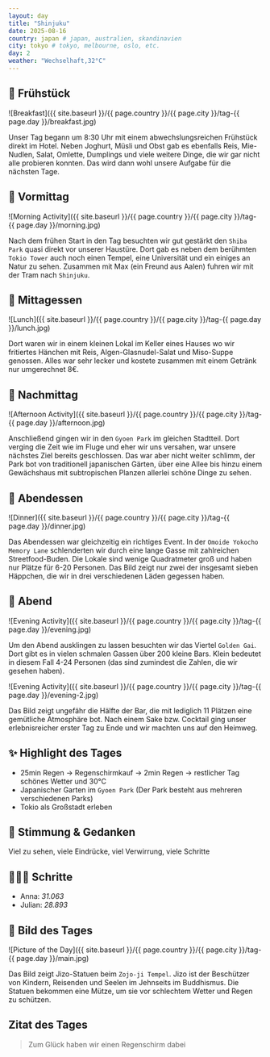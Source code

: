 ```yaml
---
layout: day
title: "Shinjuku"
date: 2025-08-16
country: japan # japan, australien, skandinavien
city: tokyo # tokyo, melbourne, oslo, etc.
day: 2
weather: "Wechselhaft,32°C"
---
```


## 🥐 Frühstück

![Breakfast]({{ site.baseurl }}/{{ page.country }}/{{ page.city }}/tag-{{ page.day }}/breakfast.jpg)

Unser Tag begann um 8:30 Uhr mit einem abwechslungsreichen Frühstück direkt im Hotel.
Neben Joghurt, Müsli und Obst gab es ebenfalls Reis, Mie-Nudlen, Salat, Omlette, Dumplings und viele weitere Dinge, die wir gar nicht alle probieren konnten.
Das wird dann wohl unsere Aufgabe für die nächsten Tage.

## 🌅 Vormittag

![Morning Activity]({{ site.baseurl }}/{{ page.country }}/{{ page.city }}/tag-{{ page.day }}/morning.jpg)

Nach dem frühen Start in den Tag besuchten wir gut gestärkt den `Shiba Park` quasi direkt vor unserer Haustüre.
Dort gab es neben dem berühmten `Tokio Tower` auch noch einen Tempel, eine Universität und ein einiges an Natur zu sehen.
Zusammen mit Max (ein Freund aus Aalen) fuhren wir mit der Tram nach `Shinjuku`.

## 🍣 Mittagessen

![Lunch]({{ site.baseurl }}/{{ page.country }}/{{ page.city }}/tag-{{ page.day }}/lunch.jpg)

Dort waren wir in einem kleinen Lokal im Keller eines Hauses wo wir fritiertes Hänchen mit Reis, Algen-Glasnudel-Salat und Miso-Suppe genossen.
Alles war sehr lecker und kostete zusammen mit einem Getränk nur umgerechnet 8€. 

## 🌆 Nachmittag

![Afternoon Activity]({{ site.baseurl }}/{{ page.country }}/{{ page.city }}/tag-{{ page.day }}/afternoon.jpg)

Anschließend gingen wir in den `Gyoen Park` im gleichen Stadtteil.
Dort verging die Zeit wie im Fluge und eher wir uns versahen, war unsere nächstes Ziel bereits geschlossen.
Das war aber nicht weiter schlimm, der Park bot von traditionell japanischen Gärten, über eine Allee bis hinzu einem Gewächshaus mit subtropischen Planzen allerlei schöne Dinge zu sehen.

## 🍜 Abendessen

![Dinner]({{ site.baseurl }}/{{ page.country }}/{{ page.city }}/tag-{{ page.day }}/dinner.jpg)

Das Abendessen war gleichzeitig ein richtiges Event.
In der `Omoide Yokocho Memory Lane` schlenderten wir durch eine lange Gasse mit zahlreichen Streetfood-Buden.
Die Lokale sind wenige Quadratmeter groß und haben nur Plätze für 6-20 Personen.
Das Bild zeigt nur zwei der insgesamt sieben Häppchen, die wir in drei verschiedenen Läden gegessen haben.

## 🌙 Abend

![Evening Activity]({{ site.baseurl }}/{{ page.country }}/{{ page.city }}/tag-{{ page.day }}/evening.jpg)

Um den Abend ausklingen zu lassen besuchten wir das Viertel `Golden Gai`.
Dort gibt es in vielen schmalen Gassen über 200 kleine Bars.
Klein bedeutet in diesem Fall 4-24 Personen (das sind zumindest die Zahlen, die wir gesehen haben). 

![Evening Activity]({{ site.baseurl }}/{{ page.country }}/{{ page.city }}/tag-{{ page.day }}/evening-2.jpg)

Das Bild zeigt ungefähr die Hälfte der Bar, die mit lediglich 11 Plätzen eine gemütliche Atmosphäre bot.
Nach einem Sake bzw. Cocktail ging unser erlebnisreicher erster Tag zu Ende und wir machten uns auf den Heimweg. 

## ✨ Highlight des Tages

- 25min Regen -> Regenschirmkauf -> 2min Regen -> restlicher Tag schönes Wetter und 30°C
- Japanischer Garten im `Gyoen Park` (Der Park besteht aus mehreren verschiedenen Parks)
- Tokio als Großstadt erleben

## 💭 Stimmung & Gedanken

Viel zu sehen, viele Eindrücke, viel Verwirrung, viele Schritte

## 🏃🏽‍♀️ Schritte

- Anna: _31.063_
- Julian: _28.893_

## 📸 Bild des Tages

![Picture of the Day]({{ site.baseurl }}/{{ page.country }}/{{ page.city }}/tag-{{ page.day }}/main.jpg)

Das Bild zeigt Jizo-Statuen beim `Zojo-ji Tempel`.
Jizo ist der Beschützer von Kindern, Reisenden und Seelen im Jehnseits im Buddhismus.
Die Statuen bekommen eine Mütze, um sie vor schlechtem Wetter und Regen zu schützen.


## Zitat des Tages

> Zum Glück haben wir einen Regenschirm dabei
